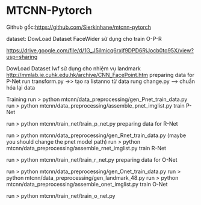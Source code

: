 # MTCNN-Pytorch
Github gốc:https://github.com/Sierkinhane/mtcnn-pytorch

dataset:
DowLoad Dataset FaceWider sử dụng cho train O-P-R 

https://drive.google.com/file/d/1G_J5ilmicq6rxjf9DPD6RjJocb0to95X/view?usp=sharing 

DowLoad Dataset lwf sử dụng cho nhiệm vụ landmark 
http://mmlab.ie.cuhk.edu.hk/archive/CNN_FacePoint.htm
preparing data for P-Net
run transform.py ->> tạo ra listanno từ data
rung change.py --> chuẩn hóa lại data


Training
run > python mtcnn/data_preprocessing/gen_Pnet_train_data.py
run > python mtcnn/data_preprocessing/assemble_pnet_imglist.py
train P-Net

run > python mtcnn/train_net/train_p_net.py
preparing data for R-Net

run > python mtcnn/data_preprocessing/gen_Rnet_train_data.py (maybe you should change the pnet model path)
run > python mtcnn/data_preprocessing/assemble_rnet_imglist.py
train R-Net

run > python mtcnn/train_net/train_r_net.py
preparing data for O-Net

run > python mtcnn/data_preprocessing/gen_Onet_train_data.py
run > python mtcnn/data_preprocessing/gen_landmark_48.py
run > python mtcnn/data_preprocessing/assemble_onet_imglist.py
train O-Net

run > python mtcnn/train_net/train_o_net.py

